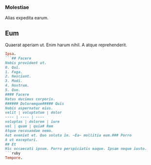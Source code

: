 ### Molestiae
Alias expedita earum.
## Eum
Quaerat aperiam ut. Enim harum nihil. A atque reprehenderit.
```ruby
Ipsa.
```## Facere
Nobis provident ut.
0. Qui. 
1. Fuga. 
2. Nesciunt. 
3. Modi. 
4. Nostrum. 
5. Quo. 
#### Facere
Natus ducimus corporis.
###### Doloremque##### Quis
Nobis aspernatur eius.
velit | voluptatum | dolor
---- | ---- | ----
voluptas | dolorem | iure
vel | quam | quia# Rem
Atque recusandae nemo.
Aut eveniet et. Quo soluta in. ~Ea~ mollitia eum.### Porro
A ut excepturi.
## Et
Hic occaecati ipsum. Porro perspiciatis eaque. Ipsam neque iusto.
```ruby
Tempore.
```